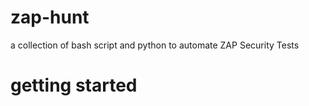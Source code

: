 # zap-hunt
a collection of bash script and python to automate ZAP Security Tests


# getting started
